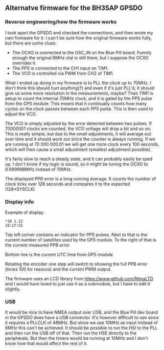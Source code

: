 ## Alternatve firmware for the BH3SAP GPSDO

### Reverse engineering/how the firmware works

I took apart the GPSDO and checked the connections, and then wrote my own firmware for it. I can't be sure how the original firmware works fully, but there are some clues:

* The OCXO is connected to the OSC_IN on the Blue Pill board. Funnily enough the original 8MHz xtal is still there, but I suppose the OCXO overrides it.
* The PPS is connected to the CH1 input on TIM1.
* The VCO is controlled via PWM from CH2 of TIM1.

What I ended up doing in my firmware is to PLL the clock up to 70MHz. I don't think this should hurt anything(?) and even if it's just PLL'd, it should give us some more resolution in the measurements, maybe? Then TIM1 is setup to count the internal 70MHz clock, and it is gated by the PPS pulse from the GPS module. This means that it continually counts how many cycles on the clock passes between each PPS pulse. This is then used to adjust the VCO.

The VCO is simply adjusted by the error detected between two pulses. If 70000001 clocks are counted, the VCO voltage will drop a bit and so on. This is really simple, but due to the small adjustments, it will average out over time and it should work out since the counter is always running. If we are running at 70 000 000.01 we will get one more clock every 100 seconds, which will then cause a small adjustment (smallest adjustment possible).

It's fairly slow to reach a steady state, and it can probably easily be sped up. I don't know if my logic is sound, so it might be tuning the OCXO to 9.999998MHz instead of 10MHz.

The displayed PPB error is a long running average. It counts the number of clock ticks over 128 seconds and compares it to the expected (128*SYSCLK)

### Display info

Example of display:

```
*10 1.12
18:27:55
```

Top left corner contains an indicator for PPS pulses. Next to that is the current number of satellites *used* by the GPS module. To the right of that is the current measured PPB error.

Bottom line is the current UTC time from GPS module.

Rotating the encoder one step will switch to showing the full PPB error (times 100 for reasons) and the current PWM output.

The firmware uses an LCD library from https://www.github.com/NimaLTD and I would have loved to just use it as a submodule, but I have to edit it slightly.

### USB

It would be nice to have NMEA output over USB, and the Blue Pill dev board in the GPSDO does have a USB connector. It's however difficult to use since it requires a PLLCLK of 48MHz. But since we use 10MHz as input instead of 8MHz this can't be achieved. It should be possible to run the HSI to the PLL and then run the USB off of that. Then run the HSE directly to the peripherals. But then the timers would be running at 10MHz and I don't know how that would affect the rest of it.

